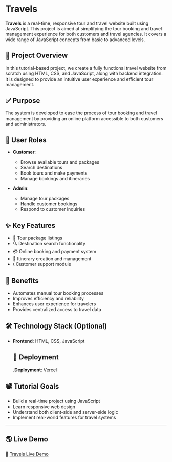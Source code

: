 # Travels

**Travels** is a real-time, responsive tour and travel website built using JavaScript. This project is aimed at simplifying the tour booking and travel management experience for both customers and travel agencies. It covers a wide range of JavaScript concepts from basic to advanced levels.

## 🎯 Project Overview

In this tutorial-based project, we create a fully functional travel website from scratch using HTML, CSS, and JavaScript, along with backend integration. It is designed to provide an intuitive user experience and efficient tour management.

## ✅ Purpose

The system is developed to ease the process of tour booking and travel management by providing an online platform accessible to both customers and administrators.

## 👤 User Roles

- **Customer**: 
  - Browse available tours and packages  
  - Search destinations  
  - Book tours and make payments  
  - Manage bookings and itineraries  

- **Admin**:  
  - Manage tour packages  
  - Handle customer bookings  
  - Respond to customer inquiries  

## ✨ Key Features

- 🧳 Tour package listings  
- 🔍 Destination search functionality  
- 💳 Online booking and payment system  
- 📅 Itinerary creation and management  
- 📞 Customer support module  

## 🚀 Benefits

- Automates manual tour booking processes  
- Improves efficiency and reliability  
- Enhances user experience for travelers  
- Provides centralized access to travel data  

## 🛠️ Technology Stack (Optional)

- **Frontend**: HTML, CSS, JavaScript
  
  ## 🚀 Deployment

  **.Deployment**: Vercel

## 📽️ Tutorial Goals

- Build a real-time project using JavaScript  
- Learn responsive web design  
- Understand both client-side and server-side logic  
- Implement real-world features for travel systems  

---

## 🌎 Live Demo

🔗 [Travels Live Demo](http://127.0.0.1:5500/)




